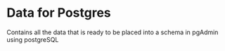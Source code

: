 # Data for Postgres

Contains all the data that is ready to be placed into a schema in pgAdmin using postgreSQL